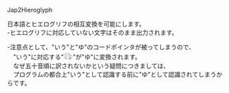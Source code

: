 Jap2Hieroglyph

日本語とヒエログリフの相互変換を可能にします。  
-ヒエログリフに対応していない文字はそのまま出力されます。  
  
-注意点として、"いう"と"ゆ"のコードポインタが被ってしまうので、  
　"いう"に対応する"𓇌𓅱"が"ゆ"に変換されます。  
　なぜ五十音順に訳されないかという疑問につきましては、  
　プログラムの都合上"いう"として認識する前に"ゆ"として認識されてしまうからです。
